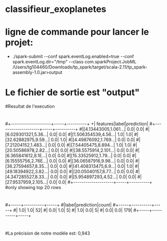 # classifieur_exoplanetes
# ligne de commande pour lancer le projet:
+ ./spark-submit --conf spark.eventLog.enabled=true --conf spark.eventLog.dir="/tmp"  --class com.sparkProject.JobML /Users/tg104460/Downloads/tp_spark/target/scala-2.11/tp_spark-assembly-1.0.jar>output

# Le fichier de sortie est "output"

#Resultat de l'execution
#
#+--------------------+-----+----------+
+|            features|label|prediction|
#+--------------------+-----+----------+
#|[4.13443005,1.061...|  0.0|       0.0|
#|[6.029301321,5.36...|  0.0|       0.0|
#|[1.506354539,4.56...|  1.0|       1.0|
#|[32.62882975,9.59...|  0.0|       1.0|
#|[4.49876092,1.769...|  0.0|       0.0|
#|[7.21204152,1.483...|  0.0|       0.0|
#|[7.54405475,8.894...|  1.0|       1.0|
#|[20.50586978,2.82...|  0.0|       0.0|
#|[38.5575914,2.101...|  0.0|       0.0|
#|[6.365841612,8.1E...|  0.0|       0.0|
#|[15.33525912,1.79...|  0.0|       0.0|
#|[6.15555756,2.76E...|  0.0|       0.0|
#|[36.06587916,9.98...|  0.0|       0.0|
#|[36.27594657,8.35...|  0.0|       0.0|
#|[41.408313475,6.9...|  0.0|       1.0|
#|[49.18394922,3.82...|  0.0|       0.0|
#|[20.05040157,8.77...|  0.0|       0.0|
#|[4.347285527,8.33...|  0.0|       0.0|
#|[5.954897293,4.52...|  0.0|       0.0|
#|[27.9537959,2.105...|  0.0|       0.0|
#+--------------------+-----+----------+
#only showing top 20 rows
#
#+-----+----------+-----+
#|label|prediction|count|
#+-----+----------+-----+
#|  1.0|       1.0|   52|
#|  0.0|       1.0|    5|
#|  1.0|       0.0|    5|
#|  0.0|       0.0|  179|
#+-----+----------+-----+
#
#La précision de notre modèle est: 0,943


